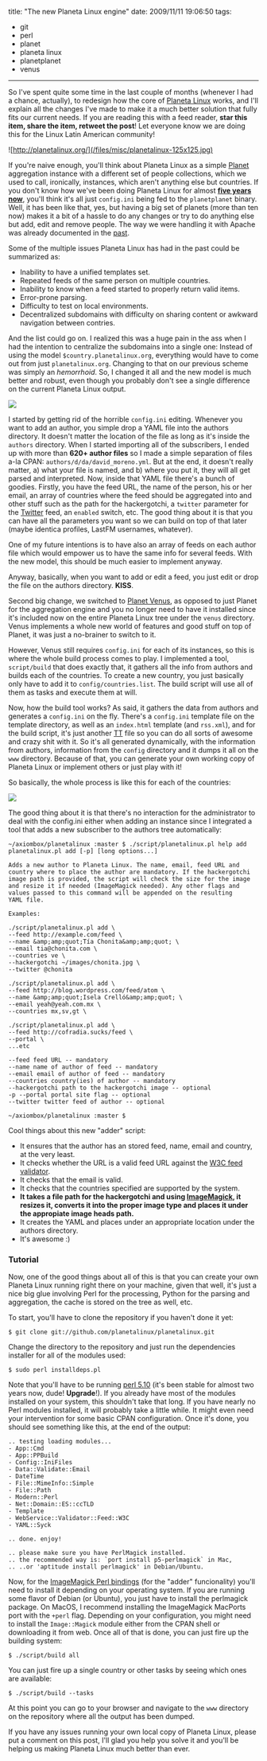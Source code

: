 title: "The new Planeta Linux engine"
date: 2009/11/11 19:06:50
tags:
- git
- perl
- planet
- planeta linux
- planetplanet
- venus
---
So I've spent quite some time in the last couple of months (whenever I had a chance, actually), to redesign how the core of [Planeta Linux](http://planetalinux.org) works, and I'll explain all the changes I've made to make it a much better solution that fully fits our current needs. If you are reading this with a feed reader, **star this item, share the item, retweet the post**! Let everyone know we are doing this for the Linux Latin American community!

![http://planetalinux.org/](/files/misc/planetalinux-125x125.jpg)

If you're naive enough, you'll think about Planeta Linux as a simple [Planet](http://planetplanet.org) aggregation instance with a different set of people collections, which we used to call, ironically, instances, which aren't anything else but countries. If you don't know how we've been doing Planeta Linux for almost **[five years now](/blog/2004/10/12/planetalinux/)**, you'll think it's all just `config.ini` being fed to the `planetplanet` binary. Well, it has been like that, yes, but having a big set of planets (more than ten now) makes it a bit of a hassle to do any changes or try to do anything else but add, edit and remove people. The way we were handling it with Apache was already documented in the [past](/blog/2008/11/15/configuracion-dinamica-en-apache/).

Some of the multiple issues Planeta Linux has had in the past could be summarized as:

- Inability to have a unified templates set.
- Repeated feeds of the same person on multiple countries.
- Inability to know when a feed started to properly return valid items.
- Error-prone parsing.
- Difficulty to test on local environments.
- Decentralized subdomains with difficulty on sharing content or awkward navigation between contries.

And the list could go on. I realized this was a huge pain in the ass when I had the intention to centralize the subdomains into a single one: Instead of using the model `$country.planetalinux.org`, everything would have to come out from just `planetalinux.org`. Changing to that on our previous scheme was simply an *hemorrhoid*. So, I changed it all and the new model is much better and robust, even though you probably don't see a single difference on the current Planeta Linux output.

![](/old/stereonaut/2009/11/authors-file.jpg)

I started by getting rid of the horrible `config.ini` editing. Whenever you want to add an author, you simple drop a YAML file into the authors directory. It doesn't matter the location of the file as long as it's inside the `authors` directory. When I started importing all of the subscribers, I ended up with more than **620+ author files** so I made a simple separation of files a-la CPAN: `authors/d/da/david_moreno.yml`. But at the end, it doesn't really matter, a) what your file is named, and b) where you put it, they will all get parsed and interpreted. Now, inside that YAML file there's a bunch of goodies. Firstly, you have the feed URL, the name of the person, his or her email, an array of countries where the feed should be aggregated into and other stuff such as the path for the hackergotchi, a `twitter` parameter for the [Twitter](http://twitter.com/) feed, an `enabled` switch, etc. The good thing about it is that you can have all the parameters you want so we can build on top of that later (maybe identica profiles, LastFM usernames, whatever).

One of my future intentions is to have also an array of feeds on each author file which would empower us to have the same info for several feeds. With the new model, this should be much easier to implement anyway.

Anyway, basically, when you want to add or edit a feed, you just edit or drop the file on the authors directory. **KISS**.

Second big change, we switched to [Planet Venus](http://intertwingly.net/code/venus/), as opposed to just Planet for the aggregation engine and you no longer need to have it installed since it's included now on the entire Planeta Linux tree under the `venus` directory. Venus implements a whole new world of features and good stuff on top of Planet, it was just a no-brainer to switch to it.

However, Venus still requires `config.ini` for each of its instances, so this is where the whole build process comes to play. I implemented a tool, `script/build` that does exactly that, it gathers all the info from authors and builds each of the countries. To create a new country, you just basically only have to add it to `config/countries.list`. The build script will use all of them as tasks and execute them at will.

Now, how the build tool works? As said, it gathers the data from authors and generates a `config.ini` on the fly. There's a `config.ini` template file on the template directory, as well as an `index.html` template (and `rss.xml`), and for the build script, it's just another [TT](http://template-toolkit.org/) file so you can do all sorts of awesome and crazy shit with it. So it's all generated dynamically, with the information from authors, information from the `config` directory and it dumps it all on the `www` directory. Because of that, you can generate your own working copy of Planeta Linux or implement others or just play with it!

So basically, the whole process is like this for each of the countries:

![](/old/stereonaut/2009/11/build-process.jpg)

The good thing about it is that there's no interaction for the administrator to deal with the config.ini either when adding an instance since I integrated a tool that adds a new subscriber to the authors tree automatically:


    ~/axiombox/planetalinux :master $ ./script/planetalinux.pl help add
    planetalinux.pl add [-p] [long options...]

    Adds a new author to Planeta Linux. The name, email, feed URL and
    country where to place the author are mandatory. If the hackergotchi
    image path is provided, the script will check the size for the image
    and resize it if needed (ImageMagick needed). Any other flags and
    values passed to this command will be appended on the resulting
    YAML file.

    Examples:

    ./script/planetalinux.pl add \
    --feed http://example.com/feed \
    --name &amp;amp;quot;Tía Chonita&amp;amp;quot; \
    --email tia@chonita.com \
    --countries ve \
    --hackergotchi ~/images/chonita.jpg \
    --twitter @chonita

    ./script/planetalinux.pl add \
    --feed http://blog.wordpress.com/feed/atom \
    --name &amp;amp;quot;Isela Crelló&amp;amp;quot; \
    --email yeah@yeah.com.mx \
    --countries mx,sv,gt \

    ./script/planetalinux.pl add \
    --feed http://cofradia.sucks/feed \
    --portal \
    ...etc

    --feed feed URL -- mandatory
    --name name of author of feed -- mandatory
    --email email of author of feed -- mandatory
    --countries country(ies) of author -- mandatory
    --hackergotchi path to the hackergotchi image -- optional
    -p --portal portal site flag -- optional
    --twitter twitter feed of author -- optional

    ~/axiombox/planetalinux :master $

Cool things about this new "adder" script:

- It ensures that the author has an stored feed, name, email and country, at the very least.
- It checks whether the URL is a valid feed URL against the [W3C feed validator](http://validator.w3.org/feed/).
- It checks that the email is valid.
- It checks that the countries specified are supported by the system.
- **It takes a file path for the hackergotchi and using [ImageMagick](http://www.imagemagick.org/script/index.php), it resizes it, converts it into the proper image type and places it under the appropiate image heads path.**
- It creates the YAML and places under an appropriate location under the authors directory.
- It's awesome :)

### Tutorial

Now, one of the good things about all of this is that you can create your own Planeta Linux running right there on your machine, given that well, it's just a nice big glue involving Perl for the processing, Python for the parsing and aggregation, the cache is stored on the tree as well, etc.

To start, you'll have to clone the repository if you haven't done it yet:

    $ git clone git://github.com/planetalinux/planetalinux.git

Change the directory to the repository and just run the dependencies installer for all of the modules used:

    $ sudo perl installdeps.pl

Note that you'll have to be running [perl 5.10](http://dev.perl.org/perl5/news/2007/perl-5.10.0.html) (it's been stable for almost two years now, dude! **Upgrade**!). If you already have most of the modules installed on your system, this shouldn't take that long. If you have nearly no Perl modules installed, it will probably take a little while. It might even need your intervention for some basic CPAN configuration. Once it's done, you should see something like this, at the end of the output:

    .. testing loading modules...
    - App::Cmd
    - App::PPBuild
    - Config::IniFiles
    - Data::Validate::Email
    - DateTime
    - File::MimeInfo::Simple
    - File::Path
    - Modern::Perl
    - Net::Domain::ES::ccTLD
    - Template
    - WebService::Validator::Feed::W3C
    - YAML::Syck

    .. done. enjoy!

    .. please make sure you have PerlMagick installed.
    .. the recommended way is: `port install p5-perlmagick` in Mac,
    .. ..or 'aptitude install perlmagick' in Debian/Ubuntu.

Now, for the [ImageMagick Perl bindings](http://www.imagemagick.org/script/perl-magick.php) (for the "adder" funcionality) you'll need to install it depending on your operating system. If you are running some flavor of Debian (or Ubuntu), you just have to install the perlmagick package. On MacOS, I recommend installing the ImageMagick MacPorts port with the `+perl` flag. Depending on your configuration, you might need to install the `Image::Magick` module either from the CPAN shell or downloading it from web. Once all of that is done, you can just fire up the building system:

    $ ./script/build all

You can just fire up a single country or other tasks by seeing which ones are available:

    $ ./script/build --tasks

At this point you can go to your browser and navigate to the `www` directory on the repository where all the output has been dumped.

If you have any issues running your own local copy of Planeta Linux, please put a comment on this post, I'll glad you help you solve it and you'll be helping us making Planeta Linux much better than ever.
